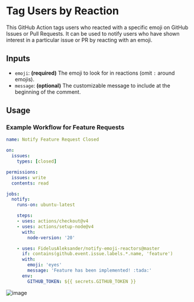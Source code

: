 # Tag Users by Reaction

This GitHub Action tags users who reacted with a specific emoji on GitHub Issues or Pull Requests. It can be used to notify users who have shown interest in a particular issue or PR by reacting with an emoji.

## Inputs

- `emoji`: **(required)** The emoji to look for in reactions (omit `:` around emojis). 
- `message`: **(optional)** The customizable message to include at the beginning of the comment.


## Usage

### Example Workflow for Feature Requests

```yaml
name: Notify Feature Request Closed

on:
  issues:
    types: [closed]

permissions:
  issues: write
  contents: read

jobs:
  notify:
    runs-on: ubuntu-latest

    steps:
    - uses: actions/checkout@v4
    - uses: actions/setup-node@v4
      with:
        node-version: '20'

    - uses: FidelusAleksander/notify-emoji-reactors@master
      if: contains(github.event.issue.labels.*.name, 'feature')
      with:
        emoji: 'eyes'
        message: 'Feature has been implemented! :tada:'
      env:
        GITHUB_TOKEN: ${{ secrets.GITHUB_TOKEN }}
```
![image](https://github.com/user-attachments/assets/2bbcdaa5-7a0d-4b34-9030-916de31f663e)
